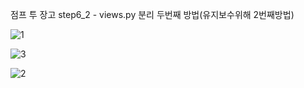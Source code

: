 점프 투 장고 step6_2 - views.py 분리 두번째 방법(유지보수위해 2번째방법)






![1](https://github.com/user-attachments/assets/4f0de12a-9857-4cca-83e0-177a2c61a71c)




![3](https://github.com/user-attachments/assets/c55e4ec5-f90b-4e81-ac9f-81cb9b9ec793)




![2](https://github.com/user-attachments/assets/78fb64be-db47-4aae-8858-9d4bc12a1ccf)




